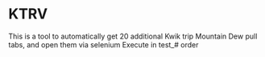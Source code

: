 # KTRV
This is a tool to automatically get 20 additional Kwik trip Mountain Dew pull tabs, and open them via selenium
Execute in test_# order
